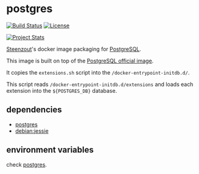 # postgres

[![Build Status](https://travis-ci.org/steenzout/docker-postgres.svg?branch=master)](https://travis-ci.org/steenzout/docker-postgres)
[![License](https://img.shields.io/badge/license-New%20BSD-blue.svg?style=flat)](https://raw.githubusercontent.com/steenzout/postgres/master/LICENSE)

[![Project Stats](https://www.openhub.net/p/steenzout-postgres/widgets/project_thin_badge.gif)](https://www.openhub.net/p/docker-postgres/)

[Steenzout][steenzout]'s docker image packaging for [PostgreSQL][postgresql].

This image is built on top of the [PostgreSQL official image][docker_postgres].

It copies the `extensions.sh` script into the `/docker-entrypoint-initdb.d/`.

This script reads `/docker-entrypoint-initdb.d/extensions` and
loads each extension into the `${POSTGRES_DB}` database.


## dependencies

- [postgres][docker_postgres]
- [debian:jessie][docker_debian]


## environment variables

check [postgres][docker_postgres].


[docker_debian]:	https://github.com/tianon/docker-brew-debian	"Debian official image"
[docker_postgres]:	https://github.com/docker-library/postgres	"PostgreSQL official image"
[postgresql]:	http://www.postgresql.org/	"PostgreSQL"
[steenzout]:	https://github.com/steenzout	"Pedro Salgado"

